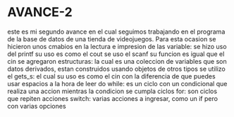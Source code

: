 # AVANCE-2
este es mi segundo avance en el cual seguimos trabajando en el programa de la base de datos de una tienda de videojuegos.
Para esta ocasion se  hicieron unos cmabios en la lectura e impresion de las variable:
se hizo uso del printf su uso es como el cout
se uso el scanf su funcion es igual que el cin
se agregaron estructuras: la cual es una coleccion de variables que son datos derivados, estan construidos usando objetos de otros tipos
se utilizo el gets_s: el cual su uso es como el cin con la diferencia de que puedes usar espacios a la hora de leer
do while: es un ciclo con un condicional que realiza una accion mientras la condicion se cumpla
ciclos for: son ciclos que repiten acciones
switch: varias acciones a ingresar, como un if pero con varias opciones
